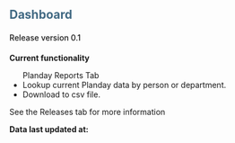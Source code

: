 <h2 style="text-align:left; text-transform:none; font-weight: bold; color: #416983">Dashboard</h2>
<h4 style="text-align:left; text-transform:none; font-weight:500;">Release version 0.1</h4>
<b>Current functionality</b>
    <ul>Planday Reports Tab
        <li>Lookup current Planday data by person or department.</li>
        <li>Download to csv file.</li>
    </ul>
<p>See the Releases tab for more information</p>
<p><b>Data last updated at: </p></b>
